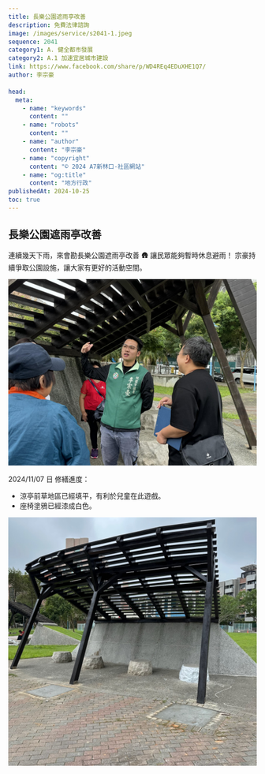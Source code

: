 ```yaml
---
title: 長樂公園遮雨亭改善
description: 免費法律諮詢
image: /images/service/s2041-1.jpeg
sequence: 2041
category1: A. 健全都市發展
category2: A.1 加速宜居城市建設
link: https://www.facebook.com/share/p/WD4REq4EDuXHE1Q7/
author: 李宗豪

head:
  meta:
    - name: "keywords"
      content: ""
    - name: "robots"
      content: ""
    - name: "author"
      content: "李宗豪"
    - name: "copyright"
      content: "© 2024 A7新林口-社區網站"
    - name: "og:title"
      content: "地方行政"
publishedAt: 2024-10-25
toc: true
---
```


## 長樂公園遮雨亭改善

連續幾天下雨，來會勘長樂公園遮雨亭改善 🛖 讓民眾能夠暫時休息避雨！ 宗豪持續爭取公園設施，讓大家有更好的活動空間。

![s2041-1.jpeg](/images/service/s2041-1.jpeg)

2024/11/07 日 修繕進度：

- 涼亭前草地區已經填平，有利於兒童在此遊戲。
- 座椅塗鴉已經漆成白色。

![s2041-2.jpeg](/images/service/s2041-2.jpeg)
